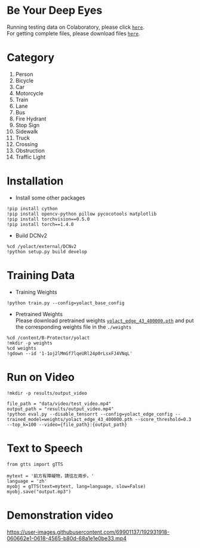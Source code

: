 # Be Your Deep Eyes
Running testing data on Colaboratory, please click [` here `](https://colab.research.google.com/drive/1zX-Xrg19Cc8e_mQmhW7ObIwZMjkGrQWI?usp=sharing).  
For getting complete files, please download files [` here `](https://drive.google.com/drive/folders/1bLB9S-UIjCCLIHqkqjJ2_EVbtAzFYzrk?usp=sharing). 

# Category  
1. Person
2. Bicycle
3. Car
4. Motorcycle
5. Train
6. Lane
7. Bus
8. Fire Hydrant
9. Stop Sign
10. Sidewalk
11. Truck
12. Crossing
13. Obstruction
14. Traffic Light 

# Installation
- Install some other packages
```
!pip install cython
!pip install opencv-python pillow pycocotools matplotlib
!pip install torchvision==0.5.0
!pip install torch==1.4.0
```
- Build DCNv2
```
%cd /yolact/external/DCNv2
!python setup.py build develop
```

# Training Data
- Training Weights
```
!python train.py --config=yolact_base_config
```
- Pretrained Weights  
Please download pretrained weights [` yolact_edge_43_400000.pth `](https://drive.google.com/file/d/1-1oj2lMmGf7lqeURl24p0rLsxFJ4VNqL/view?usp=sharing) and put the corresponding weights file in the ` ./weights `
```
%cd /content/B-Protector/yolact
!mkdir -p weights
%cd weights
!gdown --id '1-1oj2lMmGf7lqeURl24p0rLsxFJ4VNqL'
```
# Run on Video
```
!mkdir -p results/output_video

file_path = "data/video/test_video.mp4"
output_path = "results/output_video.mp4"
!python eval.py --disable_tensorrt --config=yolact_edge_config --trained_model=weights/yolact_edge_43_400000.pth --score_threshold=0.3 --top_k=100 --video={file_path}:{output_path}
```

# Text to Speech
```
from gtts import gTTS  
  
mytext = '前方有障礙物，請往左兩步。' 
language = 'zh'
myobj = gTTS(text=mytext, lang=language, slow=False) 
myobj.save("output.mp3") 
```

# Demonstration video
https://user-images.githubusercontent.com/69901137/192931918-060662e1-0618-4565-b80d-68a1e1e0be33.mp4



